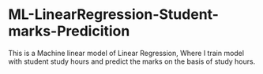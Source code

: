# ML-LinearRegression-Student-marks-Predicition
This is a Machine linear model of Linear Regression, Where I train model with student study hours and predict the marks on the basis of study hours. 
